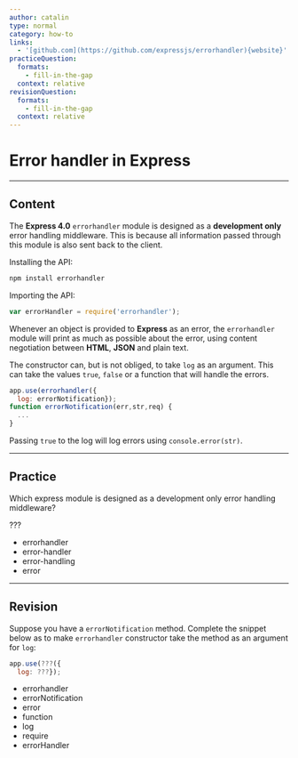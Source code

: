 ```yaml
---
author: catalin
type: normal
category: how-to
links:
  - '[github.com](https://github.com/expressjs/errorhandler){website}'
practiceQuestion:
  formats:
    - fill-in-the-gap
  context: relative
revisionQuestion:
  formats:
    - fill-in-the-gap
  context: relative
---
```


# Error handler in **Express**


---

## Content

The **Express 4.0** `errorhandler` module is designed as a **development only** error handling middleware. This is because all information passed through this module is also sent back to the client.

Installing the API:

```bash
npm install errorhandler
```

Importing the API:

```javascript
var errorHandler = require('errorhandler');
```

Whenever an object is provided to **Express** as an error, the `errorhandler` module will print as much as possible about the error, using content negotiation between **HTML**, **JSON** and plain text.

The constructor can, but is not obliged, to take `log` as an argument. This can take the values `true`, `false` or a function that will handle the errors.

```javascript
app.use(errorhandler({
  log: errorNotification});
function errorNotification(err,str,req) {
  ...
}
```

Passing `true` to the log will log errors using `console.error(str)`.


---

## Practice

Which express module is designed as a development only error handling middleware?

???

- errorhandler
- error-handler
- error-handling
- error


---

## Revision

Suppose you have a `errorNotification` method. Complete the snippet below as to make `errorhandler` constructor take the method as an argument for `log`:

```javascript
app.use(???({
  log: ???});
```

- errorhandler
- errorNotification
- error
- function
- log
- require
- errorHandler
